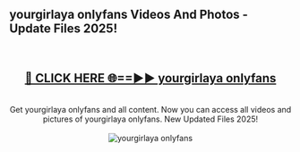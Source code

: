<h2>yourgirlaya onlyfans Videos And Photos - Update Files 2025!</h2>
<br>
<div align="center">
<h2><a href="https://linkcuts.com/hfmhzwbr" rel="nofollow">🔴 CLICK HERE 🌐==►► yourgirlaya onlyfans</a></h2>
<br>
Get yourgirlaya onlyfans and all content. Now you can access all videos and pictures of yourgirlaya onlyfans. New Updated Files 2025!
<br>
<br>
<a href="https://linkcuts.com/hfmhzwbr" rel="nofollow" data-target="animated-image.originalLink"><img src="https://i.ibb.co.com/WyWwxjT/player-gif2.gif" alt="yourgirlaya onlyfans" style="max-width: 100%; display: inline-block;" data-target="animated-image.originalImage"></a>
</div>
<br>